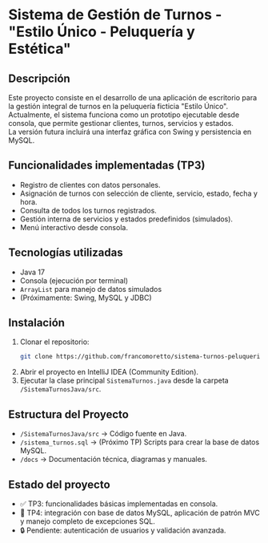 # Sistema de Gestión de Turnos - "Estilo Único - Peluquería y Estética"

## Descripción

Este proyecto consiste en el desarrollo de una aplicación de escritorio para la gestión integral de turnos en la peluquería ficticia "Estilo Único".  
Actualmente, el sistema funciona como un prototipo ejecutable desde consola, que permite gestionar clientes, turnos, servicios y estados.  
La versión futura incluirá una interfaz gráfica con Swing y persistencia en MySQL.

## Funcionalidades implementadas (TP3)

- Registro de clientes con datos personales.
- Asignación de turnos con selección de cliente, servicio, estado, fecha y hora.
- Consulta de todos los turnos registrados.
- Gestión interna de servicios y estados predefinidos (simulados).
- Menú interactivo desde consola.

## Tecnologías utilizadas

- Java 17
- Consola (ejecución por terminal)
- `ArrayList` para manejo de datos simulados
- (Próximamente: Swing, MySQL y JDBC)

## Instalación

1. Clonar el repositorio:
   ```bash
   git clone https://github.com/francomoretto/sistema-turnos-peluqueria.git
   ```
2. Abrir el proyecto en IntelliJ IDEA (Community Edition).
3. Ejecutar la clase principal `SistemaTurnos.java` desde la carpeta `/SistemaTurnosJava/src`.

## Estructura del Proyecto

- `/SistemaTurnosJava/src` → Código fuente en Java.
- `/sistema_turnos.sql` → (Próximo TP) Scripts para crear la base de datos MySQL.
- `/docs` → Documentación técnica, diagramas y manuales.

## Estado del proyecto

- ✅ TP3: funcionalidades básicas implementadas en consola.
- 🔄 TP4: integración con base de datos MySQL, aplicación de patrón MVC y manejo completo de excepciones SQL.
- 🔒 Pendiente: autenticación de usuarios y validación avanzada.
